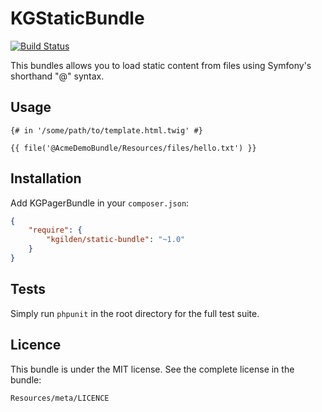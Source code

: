 KGStaticBundle
==============

[![Build Status](https://img.shields.io/travis/kgilden/KGStaticBundle/master.svg?style=flat)](https://travis-ci.org/kgilden/KGStaticBundle)

This bundles allows you to load static content from files using Symfony's
shorthand "@" syntax.

Usage
-----

```twig
{# in '/some/path/to/template.html.twig' #}

{{ file('@AcmeDemoBundle/Resources/files/hello.txt') }}

```

Installation
------------

Add KGPagerBundle in your `composer.json`:

```json
{
    "require": {
        "kgilden/static-bundle": "~1.0"
    }
}
```

Tests
-----

Simply run `phpunit` in the root directory for the full test suite.

Licence
-------

This bundle is under the MIT license. See the complete license in the bundle:

    Resources/meta/LICENCE
